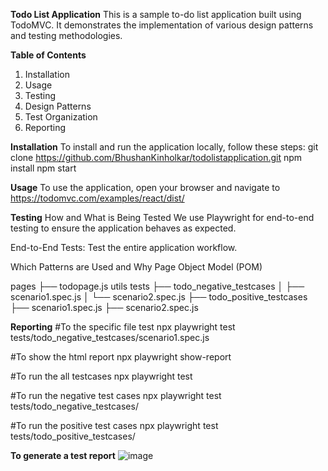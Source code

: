 **Todo List Application**
This is a sample to-do list application built using TodoMVC. It demonstrates the implementation of various design patterns and testing methodologies.

**Table of Contents**
1. Installation
2. Usage
3. Testing
4. Design Patterns
5. Test Organization
6. Reporting

**Installation**
To install and run the application locally, follow these steps:
git clone https://github.com/BhushanKinholkar/todolistapplication.git
npm install
npm start

**Usage**
To use the application, open your browser and navigate to https://todomvc.com/examples/react/dist/

**Testing**
How and What is Being Tested
We use Playwright for end-to-end testing to ensure the application behaves as expected.

End-to-End Tests: Test the entire application workflow.

Which Patterns are Used and Why
Page Object Model (POM)

pages
  ├── todopage.js
utils
tests
├── todo_negative_testcases
│   ├── scenario1.spec.js
│   └── scenario2.spec.js
├── todo_positive_testcases
    ├── scenario1.spec.js
    ├── scenario2.spec.js
    

**Reporting**
#To the specific file test
npx playwright test tests/todo_negative_testcases/scenario1.spec.js

#To show the html report
npx playwright show-report

#To run the all testcases
npx playwright test

#To run the negative test cases
npx playwright test tests/todo_negative_testcases/

#To run the positive test cases
npx playwright test tests/todo_positive_testcases/

**To generate a test report**
![image](https://github.com/user-attachments/assets/a92bfc74-0957-49e1-9094-7428f75afded)

